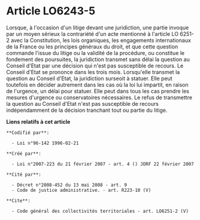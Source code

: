 # Article LO6243-5

Lorsque, à l'occasion d'un litige devant une juridiction, une partie invoque par un moyen sérieux la contrariété d'un acte
mentionné à l'article LO 6251-2 avec la Constitution, les lois organiques, les engagements internationaux de la France ou les
principes généraux du droit, et que cette question commande l'issue du litige ou la validité de la procédure, ou constitue le
fondement des poursuites, la juridiction transmet sans délai la question au Conseil d'Etat par une décision qui n'est pas
susceptible de recours. Le Conseil d'Etat se prononce dans les trois mois. Lorsqu'elle transmet la question au Conseil
d'Etat, la juridiction surseoit à statuer. Elle peut toutefois en décider autrement dans les cas où la loi lui impartit, en
raison de l'urgence, un délai pour statuer. Elle peut dans tous les cas prendre les mesures d'urgence ou conservatoires
nécessaires. Le refus de transmettre la question au Conseil d'Etat n'est pas susceptible de recours indépendamment de la
décision tranchant tout ou partie du litige.

**Liens relatifs à cet article**

	**Codifié par**:

	  - Loi n°96-142 1996-02-21

	**Créé par**:

	  - Loi n°2007-223 du 21 février 2007 - art. 4 () JORF 22 février 2007

	**Cité par**:

	  - Décret n°2008-452 du 13 mai 2008 - art. 9
	  - Code de justice administrative. - art. R223-10 (V)

	**Cite**:

	  - Code général des collectivités territoriales - art. LO6251-2 (V)
